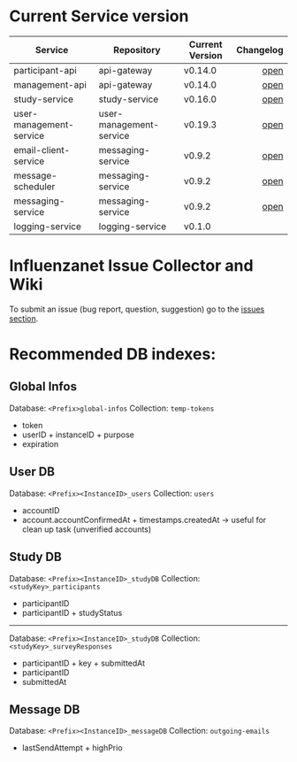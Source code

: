 # Current Service version

| Service        | Repository           | Current Version  | Changelog |
| -------------- | -------------------- | -----------------| ---------:|
| participant-api      | api-gateway | v0.14.0 | [open](https://github.com/influenzanet/api-gateway/blob/master/CHANGELOG.md) |
| management-api      | api-gateway | v0.14.0 |  [open](https://github.com/influenzanet/api-gateway/blob/master/CHANGELOG.md) |
| study-service      | study-service | v0.16.0 |  [open](https://github.com/influenzanet/study-service/blob/master/CHANGELOG.md) |
| user-management-service      | user-management-service | v0.19.3 |  [open](https://github.com/influenzanet/user-management-service/blob/master/CHANGELOG.md) |
| email-client-service      | messaging-service | v0.9.2 |  [open](https://github.com/influenzanet/messaging-service/blob/master/CHANGELOG.md) |
| message-scheduler      | messaging-service | v0.9.2 | [open](https://github.com/influenzanet/messaging-service/blob/master/CHANGELOG.md) |
| messaging-service      | messaging-service | v0.9.2 | [open](https://github.com/influenzanet/messaging-service/blob/master/CHANGELOG.md) |
| logging-service      | logging-service | v0.1.0 | |


# Influenzanet Issue Collector and Wiki

To submit an issue (bug report, question, suggestion) go to the [issues section](https://github.com/influenzanet/influenzanet/issues).

# Recommended DB indexes:

## Global Infos
Database: 
```<Prefix>global-infos```
Collection: 
```temp-tokens```

- token
- userID + instanceID + purpose
- expiration

## User DB
Database: 
```<Prefix><InstanceID>_users```
Collection: 
```users```

- accountID
- account.accountConfirmedAt + timestamps.createdAt -> useful for clean up task (unverified accounts)

## Study DB
Database: 
```<Prefix><InstanceID>_studyDB```
Collection: 
```<studyKey>_participants```

- participantID
- participantID + studyStatus

---

Database: 
```<Prefix><InstanceID>_studyDB```
Collection: 
```<studyKey>_surveyResponses```

- participantID + key + submittedAt
- participantID
- submittedAt

## Message DB

Database:
```<Prefix><InstanceID>_messageDB```
Collection: 
```outgoing-emails```
- lastSendAttempt + highPrio
